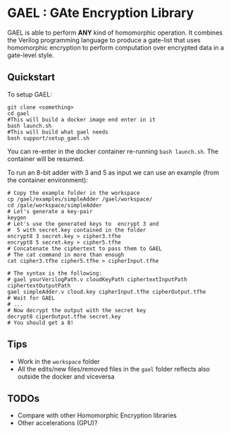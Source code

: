 # GAEL : GAte Encryption Library


GAEL is able to perform **ANY** kind of homomorphic operation. It combines
the Verilog programming language to produce a gate-list that uses homomorphic
encryption to perform computation over encrypted data in a gate-level style.


## Quickstart
To setup GAEL:
```
git clone <something>
cd gael
#This will build a docker image end enter in it
bash launch.sh
#This will build what gael needs
bash support/setup_gael.sh
```

You can re-enter in the docker container re-running `bash launch.sh`.
The container will be resumed.

To run an 8-bit adder with 3 and 5 as input we can use an example (from the 
container environment):
```
# Copy the example folder in the workspace
cp /gael/examples/simpleAdder /gael/workspace/
cd /gale/workspace/simpleAdder
# Let's generate a key-pair
keygen
# Let's use the generated keys to  encrypt 3 and
#  5 with secret.key contained in the folder
encrypt8 3 secret.key > cipher3.tfhe
encrypt8 5 secret.key > cipher5.tfhe
# Concatenate the ciphertext to pass them to GAEL
# The cat command in more than enough
cat cipher3.tfhe cipher5.tfhe > cipherInput.tfhe

# The syntax is the following:
# gael yourVerilogPath.v cloudKeyPath ciphertextInputPath ciphertextOutputPath
gael simpleAdder.v cloud.key cipherInput.tfhe cipherOutput.tfhe
# Wait for GAEL
# ...
# Now decrypt the output with the secret key
decrypt8 ciperOutput.tfhe secret.key
# You should get a 8!
```

## Tips

- Work in the `workspace` folder
- All the edits/new files/removed files  in the `gael` folder reflects also outside the
   docker and viceversa

## TODOs

- Compare with other Homomorphic Encryption libraries
- Other accelerations (GPU)?
